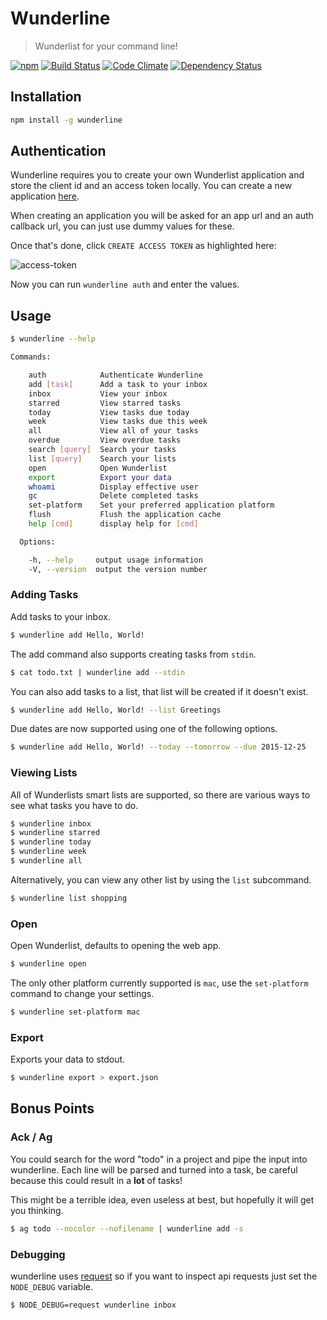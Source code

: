 # Wunderline

> Wunderlist for your command line!

[![npm](http://img.shields.io/npm/v/wunderline.svg?style=flat)](https://www.npmjs.com/package/wunderline)
[![Build Status](https://travis-ci.org/we-are-next/wunderline.svg?branch=master)](https://travis-ci.org/we-are-next/wunderline)
[![Code Climate](https://codeclimate.com/github/we-are-next/wunderline/badges/gpa.svg)](https://codeclimate.com/github/we-are-next/wunderline)
[![Dependency Status](https://david-dm.org/we-are-next/wunderline.svg)](https://david-dm.org/we-are-next/wunderline)

## Installation

```sh
npm install -g wunderline
```

## Authentication

Wunderline requires you to create your own Wunderlist application and store
the client id and an access token locally. You can create a new application
[here](https://developer.wunderlist.com/apps/new).

When creating an application you will be asked for an app url and an auth
callback url, you can just use dummy values for these.

Once that's done, click `CREATE ACCESS TOKEN` as highlighted here:

![access-token](http://i.imgur.com/TW3IH8P.png)

Now you can run `wunderline auth` and enter the values.

## Usage

```sh
$ wunderline --help

Commands:

    auth            Authenticate Wunderline
    add [task]      Add a task to your inbox
    inbox           View your inbox
    starred         View starred tasks
    today           View tasks due today
    week            View tasks due this week
    all             View all of your tasks
    overdue         View overdue tasks
    search [query]  Search your tasks
    list [query]    Search your lists
    open            Open Wunderlist
    export          Export your data
    whoami          Display effective user
    gc              Delete completed tasks
    set-platform    Set your preferred application platform
    flush           Flush the application cache
    help [cmd]      display help for [cmd]

  Options:

    -h, --help     output usage information
    -V, --version  output the version number
```

### Adding Tasks

Add tasks to your inbox.

```sh
$ wunderline add Hello, World!
```

The add command also supports creating tasks from `stdin`.

```sh
$ cat todo.txt | wunderline add --stdin
```

You can also add tasks to a list, that list will be created if it doesn't
exist.

```sh
$ wunderline add Hello, World! --list Greetings
```

Due dates are now supported using one of the following options.

```sh
$ wunderline add Hello, World! --today --tomorrow --due 2015-12-25
```

### Viewing Lists

All of Wunderlists smart lists are supported, so there are various ways to see
what tasks you have to do.

```sh
$ wunderline inbox
$ wunderline starred
$ wunderline today
$ wunderline week
$ wunderline all
```

Alternatively, you can view any other list by using the `list` subcommand.

```sh
$ wunderline list shopping
```

### Open

Open Wunderlist, defaults to opening the web app.

```sh
$ wunderline open
```

The only other platform currently supported is `mac`, use the `set-platform`
command to change your settings.

```sh
$ wunderline set-platform mac
```

### Export

Exports your data to stdout.

```sh
$ wunderline export > export.json
```

## Bonus Points

### Ack / Ag

You could search for the word "todo" in a project and pipe the input into
wunderline. Each line will be parsed and turned into a task, be careful
because this could result in a **lot** of tasks!

This might be a terrible idea, even useless at best, but hopefully it will get
you thinking.

```sh
$ ag todo --nocolor --nofilename | wunderline add -s
```

### Debugging

wunderline uses [request](https://github.com/request/request) so if you
want to inspect api requests just set the `NODE_DEBUG` variable.

```sh
$ NODE_DEBUG=request wunderline inbox
```
